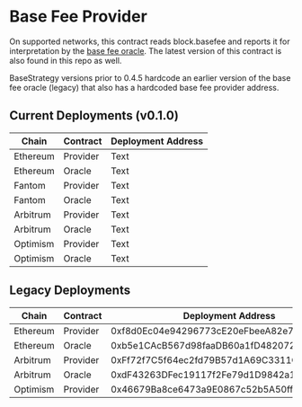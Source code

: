 # Base Fee Provider

On supported networks, this contract reads block.basefee and reports it for interpretation by the [base fee oracle](https://github.com/yearn/yearn-vaults/blob/master/contracts/BaseFeeOracle.sol). The latest version of this contract is also found in this repo as well.

BaseStrategy versions prior to 0.4.5 hardcode an earlier version of the base fee oracle (legacy) that also has a hardcoded base fee provider address.

## Current Deployments (v0.1.0)

| Chain    | Contract | Deployment Address |
| -------- | -------- | ------------------ |
| Ethereum | Provider | Text               |
| Ethereum | Oracle   | Text               |
| Fantom   | Provider | Text               |
| Fantom   | Oracle   | Text               |
| Arbitrum | Provider | Text               |
| Arbitrum | Oracle   | Text               |
| Optimism | Provider | Text               |
| Optimism | Oracle   | Text               |

## Legacy Deployments

| Chain    | Contract | Deployment Address                         |
| -------- | -------- | ------------------------------------------ |
| Ethereum | Provider | 0xf8d0Ec04e94296773cE20eFbeeA82e76220cD549 |
| Ethereum | Oracle   | 0xb5e1CAcB567d98faaDB60a1fD4820720141f064F |
| Arbitrum | Provider | 0xFf72f7C5f64ec2fd79B57d1A69C3311C1bB3EEF1 |
| Arbitrum | Oracle   | 0xdF43263DFec19117f2Fe79d1D9842a10c7495CcD |
| Optimism | Provider | 0x46679Ba8ce6473a9E0867c52b5A50ff97579740E |
